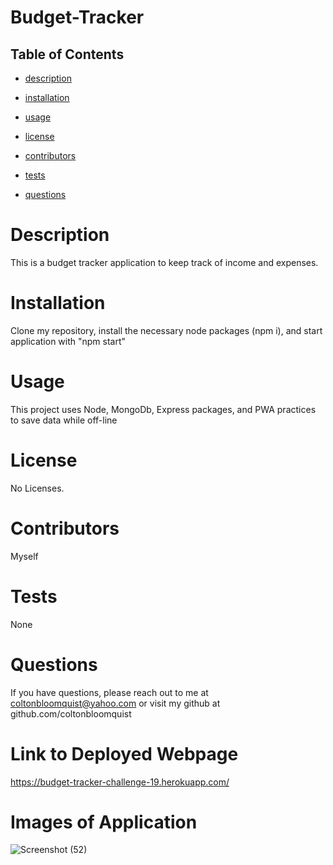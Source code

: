 # **Budget-Tracker**

  ## Table of Contents

  * [description](#description)

  * [installation](#installation)

  * [usage](#usage)

  * [license](#license)

  * [contributors](#contributors)

  * [tests](#tests)

  * [questions](#questions)



  # Description
  This is a budget tracker application to keep track of income and expenses.   
  
  # Installation
  Clone my repository, install the necessary node packages (npm i), and start application with "npm start" 

  # Usage
  This project uses Node, MongoDb, Express packages, and PWA practices to save data while off-line 

  # License
  No Licenses.

  # Contributors
  Myself

  # Tests
  None

  # Questions
  If you have questions, please reach out to me at coltonbloomquist@yahoo.com or visit my github at github.com/coltonbloomquist
  
  # Link to Deployed Webpage
  https://budget-tracker-challenge-19.herokuapp.com/
  
  # Images of Application
 
![Screenshot (52)](https://user-images.githubusercontent.com/86384237/144789165-602d6b02-eeef-40aa-ba9f-3c4d9e1c4b91.png)
